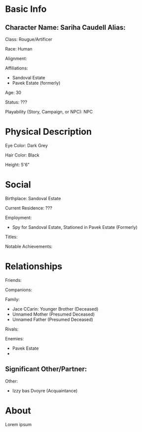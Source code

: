 

# Basic Info
Character Name: Sariha Caudell
Alias:
 - 

Class: Rougue/Artificer

Race: Human

Alignment: 

Affiliations: 
 - Sandoval Estate
 - Pavek Estate (formerly)

Age: 30

Status: ???


Playability (Story, Campaign, or NPC): NPC

# Physical Description
Eye Color: Dark Grey

Hair Color: Black

Height: 5'6"

# Social
Birthplace: Sandoval Estate

Current Residence: ???

Employment: 
 - Spy for Sandoval Estate, Stationed in Pavek Estate (Formerly)

Titles: 

Notable Achievements:

# Relationships
Friends: 

Companions: 

Family: 
 - Jace CCarin: Younger Brother (Deceased)
 - Unnamed Mother (Presumed Deceased)
 - Unnamed Father (Presumed Deceased)

Rivals: 

Enemies: 
 - Pavek Estate
 - 

Significant Other/Partner: 
 - 

Other: 
 - Izzy bas Dvoyre (Acquaintance)

# About
  Lorem ipsum
